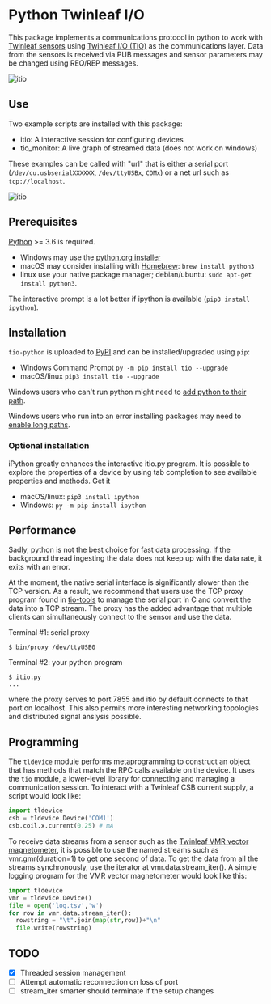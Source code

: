 # Python Twinleaf I/O

This package implements a communications protocol in python to work with [Twinleaf sensors](http://www.twinleaf.com) using [Twinleaf I/O (TIO)](https://github.com/twinleaf/libtio/blob/master/doc/TIO%20Protocol%20Overview.md) as the communications layer. Data from the sensors is received via PUB messages and sensor parameters may be changed using REQ/REP messages. 

![itio](doc/tio_monitor.gif)

## Use

Two example scripts are installed with this package:

  - itio: A interactive session for configuring devices
  - tio_monitor: A live graph of streamed data (does not work on windows)

These examples can be called with "url" that is either a serial port (`/dev/cu.usbserialXXXXXX`, `/dev/ttyUSBx`, `COMx`) or a net url such as `tcp://localhost`. 

![itio](doc/itio.gif)

## Prerequisites

[Python](https://www.python.org/downloads/) >= 3.6 is required.

  - Windows may use the [python.org installer](https://www.python.org/downloads/)
  - macOS may consider installing with [Homebrew](https://brew.sh): `brew install python3`
  - linux use your native package manager; debian/ubuntu: `sudo apt-get install python3`.

The interactive prompt is a lot better if ipython is available (`pip3 install ipython`).

## Installation

`tio-python` is uploaded to [PyPI](https://pypi.org) and can be installed/upgraded using `pip`:

  - Windows Command Prompt `py -m pip install tio --upgrade`
  - macOS/linux `pip3 install tio --upgrade`

Windows users who can't run python might need to [add python to their path](https://www.pythoncentral.io/add-python-to-path-python-is-not-recognized-as-an-internal-or-external-command/).

Windows users who run into an error installing packages may need to [enable long paths](https://docs.microsoft.com/en-us/windows/win32/fileio/maximum-file-path-limitation).

### Optional installation

iPython greatly enhances the interactive itio.py program. It is possible to explore the properties of a device by using tab completion to see available properties and methods. Get it

  - macOS/linux: `pip3 install ipython`
  - Windows: `py -m pip install ipython`


## Performance

Sadly, python is not the best choice for fast data processing. If the background thread ingesting the data does not keep up with the data rate, it exits with an error.

At the moment, the native serial interface is significantly slower than the TCP version. As a result, we recommend that users use the TCP proxy program found in [tio-tools](https://github.com/twinleaf/tio-tools) to manage the serial port in C and convert the data into a TCP stream. The proxy has the added advantage that multiple clients can simultaneously connect to the sensor and use the data. 

Terminal #1: serial proxy

    $ bin/proxy /dev/ttyUSB0

Terminal #2: your python program

    $ itio.py
    ...

where the proxy serves to port 7855 and itio by default connects to that port on localhost. This also permits more interesting networking topologies and distributed signal anslysis possible.

## Programming

The `tldevice` module performs metaprogramming to construct an object that has methods that match the RPC calls available on the device. It uses the `tio` module, a lower-level library for connecting and managing a communication session. To interact with a Twinleaf CSB current supply, a script would look like:

```python
import tldevice
csb = tldevice.Device('COM1')
csb.coil.x.current(0.25) # mA
```

To receive data streams from a sensor such as the [Twinleaf VMR vector magnetometer](http://www.twinleaf.com/vector/VMR), it is possible to use the named streams such as vmr.gmr(duration=1) to get one second of data. To get the data from all the streams synchronously, use the iterator at vmr.data.stream_iter(). A simple logging program for the VMR vector magnetometer would look like this:

```python
import tldevice
vmr = tldevice.Device()
file = open('log.tsv','w') 
for row in vmr.data.stream_iter():
  rowstring = "\t".join(map(str,row))+"\n"
  file.write(rowstring)
```

## TODO

  - [x] Threaded session management
  - [ ] Attempt automatic reconnection on loss of port
  - [ ] stream_iter smarter should terminate if the setup changes